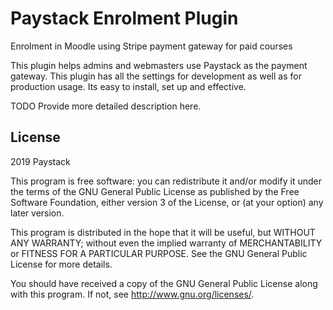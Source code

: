 # Paystack Enrolment Plugin #

Enrolment in Moodle using Stripe payment gateway for paid courses

This plugin helps admins and webmasters use Paystack as the payment gateway. This plugin has all the settings for development as well as for production usage. Its easy to install, set up and effective.

TODO Provide more detailed description here.

## License ##

2019 Paystack

This program is free software: you can redistribute it and/or modify it under
the terms of the GNU General Public License as published by the Free Software
Foundation, either version 3 of the License, or (at your option) any later
version.

This program is distributed in the hope that it will be useful, but WITHOUT ANY
WARRANTY; without even the implied warranty of MERCHANTABILITY or FITNESS FOR A
PARTICULAR PURPOSE.  See the GNU General Public License for more details.

You should have received a copy of the GNU General Public License along with
this program.  If not, see <http://www.gnu.org/licenses/>.
